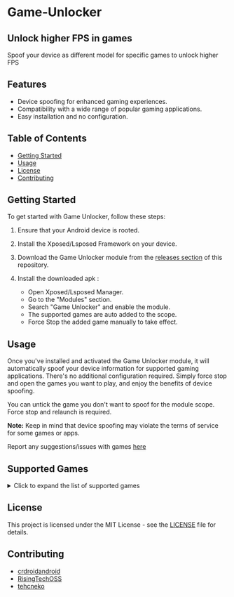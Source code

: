 # Game-Unlocker
## Unlock higher FPS in games
Spoof your device as different model for specific games to unlock higher FPS

## Features

- Device spoofing for enhanced gaming experiences.
- Compatibility with a wide range of popular gaming applications.
- Easy installation and no configuration.

## Table of Contents

- [Getting Started](#getting-started)
- [Usage](#usage)
- [License](#license)
- [Contributing](#contributing)

## Getting Started

To get started with Game Unlocker, follow these steps:

1. Ensure that your Android device is rooted.

2. Install the Xposed/Lsposed Framework on your device.
   
3. Download the Game Unlocker module from the [releases section](https://github.com/rushiranpise/game-unlocker/releases) of this repository.

4. Install the downloaded apk :
   - Open Xposed/Lsposed Manager.
   - Go to the "Modules" section.
   - Search "Game Unlocker" and enable the module.
   - The supported games are auto added to the scope.
   - Force Stop the added game manually to take effect.

## Usage

Once you've installed and activated the Game Unlocker module, it will automatically spoof your device information for supported gaming applications. There's no additional configuration required. Simply force stop and open the games you want to play, and enjoy the benefits of device spoofing.

You can untick the game you don't want to spoof for the module scope. Force stop and relaunch is required.

**Note:** Keep in mind that device spoofing may violate the terms of service for some games or apps.

Report any suggestions/issues with games [here](https://github.com/rushiranpise/Game-Unlocker/issues)

## Supported Games

<details>
  <summary>Click to expand the list of supported games</summary>

  - https://play.google.com/store/apps/details?id=com.activision.callofduty.shooter
  - https://play.google.com/store/apps/details?id=com.dts.freefiremax
  - https://play.google.com/store/apps/details?id=com.dts.freefireth
  - https://play.google.com/store/apps/details?id=com.ea.gp.apexlegendsmobilefps
  - https://play.google.com/store/apps/details?id=com.ea.gp.fifamobile
  - https://play.google.com/store/apps/details?id=com.epicgames.fortnite
  - https://play.google.com/store/apps/details?id=com.epicgames.portal
  - https://play.google.com/store/apps/details?id=com.gameloft.android.ANMP.GloftA9HM
  - https://play.google.com/store/apps/details?id=com.garena.game.codm
  - https://play.google.com/store/apps/details?id=com.levelinfinite.hotta.gp
  - https://play.google.com/store/apps/details?id=com.levelinfinite.sgameGlobal
  - https://play.google.com/store/apps/details?id=com.madfingergames.legends
  - https://play.google.com/store/apps/details?id=com.mobile.legends
  - https://play.google.com/store/apps/details?id=com.netease.lztgglobal
  - https://play.google.com/store/apps/details?id=com.pearlabyss.blackdesertm
  - https://play.google.com/store/apps/details?id=com.pearlabyss.blackdesertm.gl
  - https://play.google.com/store/apps/details?id=com.pubg.imobile
  - https://play.google.com/store/apps/details?id=com.pubg.krmobile
  - https://play.google.com/store/apps/details?id=com.rekoo.pubgm
  - https://play.google.com/store/apps/details?id=com.riotgames.league.wildrift
  - https://play.google.com/store/apps/details?id=com.riotgames.league.wildrifttw
  - https://play.google.com/store/apps/details?id=com.riotgames.league.wildriftvn
  - https://play.google.com/store/apps/details?id=com.supercell.clashofclans
  - https://play.google.com/store/apps/details?id=com.tencent.ig
  - https://play.google.com/store/apps/details?id=com.tencent.tmgp.kr.codm
  - https://play.google.com/store/apps/details?id=com.tencent.tmgp.pubgmhd
  - https://play.google.com/store/apps/details?id=com.tencent.tmgp.sgame
  - https://play.google.com/store/apps/details?id=com.vng.codmvn
  - https://play.google.com/store/apps/details?id=com.vng.mlbbvn
  - https://play.google.com/store/apps/details?id=com.vng.pubgmobile

</details>

## License

This project is licensed under the MIT License - see the [LICENSE](LICENSE) file for details.

## Contributing

- [crdroidandroid](https://github.com/crdroidandroid)
- [RisingTechOSS](https://github.com/RisingTechOSS)
- [tehcneko](https://github.com/tehcneko)
